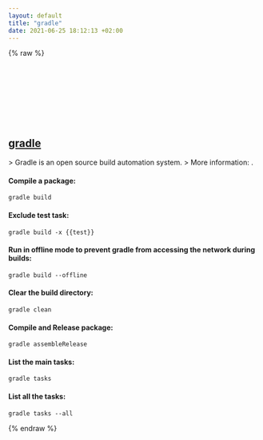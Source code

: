 ```yaml
---
layout: default
title: "gradle"
date: 2021-06-25 18:12:13 +02:00
---
```

{% raw %}
<h2 id="gradle">
  <a href="/en/common/gradle.html">gradle</a> <a href="#gradle"><svg class="icon">
    <use href="/assets/images/unicode_sprite.svg#link" />
  </svg></a>
</h2>
> Gradle is an open source build automation system.
> More information: <https://gradle.org>.

#### Compile a package:
```shell
gradle build
```
#### Exclude test task:
```shell
gradle build -x {{test}}
```
#### Run in offline mode to prevent gradle from accessing the network during builds:
```shell
gradle build --offline
```
#### Clear the build directory:
```shell
gradle clean
```
#### Compile and Release package:
```shell
gradle assembleRelease
```
#### List the main tasks:
```shell
gradle tasks
```
#### List all the tasks:
```shell
gradle tasks --all
```
{% endraw %}